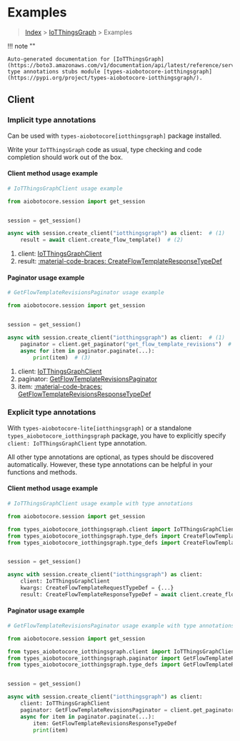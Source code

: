 # Examples

> [Index](../README.md) > [IoTThingsGraph](./README.md) > Examples

!!! note ""

    Auto-generated documentation for [IoTThingsGraph](https://boto3.amazonaws.com/v1/documentation/api/latest/reference/services/iotthingsgraph.html#iotthingsgraph)
    type annotations stubs module [types-aiobotocore-iotthingsgraph](https://pypi.org/project/types-aiobotocore-iotthingsgraph/).

## Client

### Implicit type annotations

Can be used with `types-aiobotocore[iotthingsgraph]` package installed.

Write your `IoTThingsGraph` code as usual,
type checking and code completion should work out of the box.



#### Client method usage example

```python
# IoTThingsGraphClient usage example

from aiobotocore.session import get_session


session = get_session()

async with session.create_client("iotthingsgraph") as client:  # (1)
    result = await client.create_flow_template()  # (2)
```

1. client: [IoTThingsGraphClient](./client.md)
2. result: [:material-code-braces: CreateFlowTemplateResponseTypeDef](./type_defs.md#createflowtemplateresponsetypedef)



#### Paginator usage example

```python
# GetFlowTemplateRevisionsPaginator usage example

from aiobotocore.session import get_session


session = get_session()

async with session.create_client("iotthingsgraph") as client:  # (1)
    paginator = client.get_paginator("get_flow_template_revisions")  # (2)
    async for item in paginator.paginate(...):
        print(item)  # (3)
```

1. client: [IoTThingsGraphClient](./client.md)
2. paginator: [GetFlowTemplateRevisionsPaginator](./paginators.md#getflowtemplaterevisionspaginator)
3. item: [:material-code-braces: GetFlowTemplateRevisionsResponseTypeDef](./type_defs.md#getflowtemplaterevisionsresponsetypedef)




### Explicit type annotations

With `types-aiobotocore-lite[iotthingsgraph]`
or a standalone `types_aiobotocore_iotthingsgraph` package, you have to explicitly specify
`client: IoTThingsGraphClient` type annotation.

All other type annotations are optional, as types should be discovered automatically.
However, these type annotations can be helpful in your functions and methods.


#### Client method usage example

```python
# IoTThingsGraphClient usage example with type annotations

from aiobotocore.session import get_session

from types_aiobotocore_iotthingsgraph.client import IoTThingsGraphClient
from types_aiobotocore_iotthingsgraph.type_defs import CreateFlowTemplateResponseTypeDef
from types_aiobotocore_iotthingsgraph.type_defs import CreateFlowTemplateRequestTypeDef


session = get_session()

async with session.create_client("iotthingsgraph") as client:
    client: IoTThingsGraphClient
    kwargs: CreateFlowTemplateRequestTypeDef = {...}
    result: CreateFlowTemplateResponseTypeDef = await client.create_flow_template(**kwargs)
```



#### Paginator usage example

```python
# GetFlowTemplateRevisionsPaginator usage example with type annotations

from aiobotocore.session import get_session

from types_aiobotocore_iotthingsgraph.client import IoTThingsGraphClient
from types_aiobotocore_iotthingsgraph.paginator import GetFlowTemplateRevisionsPaginator
from types_aiobotocore_iotthingsgraph.type_defs import GetFlowTemplateRevisionsResponseTypeDef


session = get_session()

async with session.create_client("iotthingsgraph") as client:
    client: IoTThingsGraphClient
    paginator: GetFlowTemplateRevisionsPaginator = client.get_paginator("get_flow_template_revisions")
    async for item in paginator.paginate(...):
        item: GetFlowTemplateRevisionsResponseTypeDef
        print(item)
```


